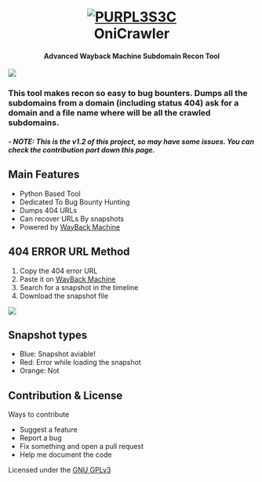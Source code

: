 <h1 align="center">
  <br>
  <a href="https://github.com/PURPL3S3C/"><img src="https://i.ibb.co/GfsvMQFc/purpl3s3c-logo.png" alt="PURPL3S3C"></a>
  <br>
  OniCrawler
  <br>
</h1>
<h4 align="center">Advanced Wayback Machine Subdomain Recon Tool</h4>
<img src="https://i.ibb.co/205Wc5G7/image.png">

### This tool makes recon so easy to bug bounters. Dumps all the subdomains from a domain (including status 404) ask for a domain and a file name where will be all the crawled subdomains.
##### - NOTE: This is the v1.2 of this project, so may have some issues. You can check the contribution part down this page.

## Main Features
- Python Based Tool
- Dedicated To Bug Bounty Hunting 
- Dumps 404 URLs
- Can recover URLs By snapshots
- Powered by [WayBack Machine](https://web.archive.org)

## 404 ERROR URL Method

1. Copy the 404 error URL
2. Paste it on [WayBack Machine](https://web.archive.org)
3. Search for a snapshot in the timeline
4. Download the snapshot file
<img src="https://i.ibb.co/vCfDcBSg/wbm.png">

## Snapshot types
- Blue: Snapshot aviable!
- Red: Error while loading the snapshot
- Orange: Not 

## Contribution & License
Ways to contribute
- Suggest a feature
- Report a bug
- Fix something and open a pull request
- Help me document the code

Licensed under the [GNU GPLv3](https://github.com/PURPL3S3C/OniCrawler/blob/main/LICENSE)

